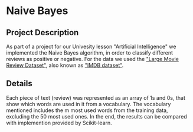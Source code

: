 # Naive Bayes
## Project Description
As part of a project for our Univesity lesson "Artificial Intelligence" we implemented the Naive Bayes algorithm, in order to classify different reviews as positive or negative.
For the data we used the ["Large Movie Review Dataset"](https://ai.stanford.edu/~amaas/data/sentiment/), also known as ["IMDB dataset"](https://keras.io/api/datasets/imdb/).

## Details
Each piece of text (review) was represented as an array of 1s and 0s, that show which words are used in it from a vocabulary.
The vocabulary mentioned includes the m most used words from the training data, excluding the 50 most used ones.
In the end, the results can be compared with implemention provided by Scikit-learn.
